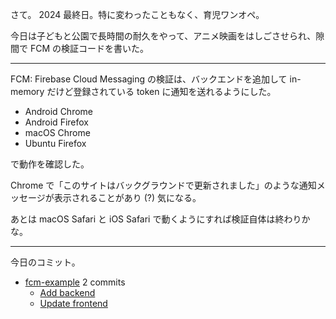 さて。 2024 最終日。特に変わったこともなく、育児ワンオペ。

今日は子どもと公園で長時間の耐久をやって、アニメ映画をはしごさせられ、隙間で FCM の検証コードを書いた。

---

FCM: Firebase Cloud Messaging の検証は、バックエンドを追加して in-memory だけど登録されている token に通知を送れるようにした。

- Android Chrome
- Android Firefox
- macOS Chrome
- Ubuntu Firefox

で動作を確認した。

Chrome で「このサイトはバックグラウンドで更新されました」のような通知メッセージが表示されることがあり (?) 気になる。

あとは macOS Safari と iOS Safari で動くようにすれば検証自体は終わりかな。

---

今日のコミット。

- [fcm-example](https://github.com/bouzuya/fcm-example) 2 commits
  - [Add backend](https://github.com/bouzuya/fcm-example/commit/35b3d6d6b7ccae636eca9d9d6a3fe71fccc392a5)
  - [Update frontend](https://github.com/bouzuya/fcm-example/commit/d9586ad0a77cd4115ae11708713d710d1a7d3a76)

